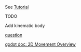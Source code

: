See [Tutorial](https://godot-es-docs.readthedocs.io/en/latest/getting_started/step_by_step/your_first_game.html)

TODO

Add kinematic body

[question](https://godotforums.org/discussion/20528/how-to-properly-move-rigidbody2d-in-kinematic-mode)

[godot doc: 2D Movement Overview](https://docs.godotengine.org/en/3.0/tutorials/2d/2d_movement.html#summary)
